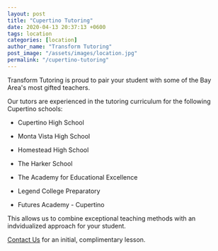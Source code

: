 ```yaml
---
layout: post
title: "Cupertino Tutoring"
date: 2020-04-13 20:37:13 +0600
tags: location
categories: [location]
author_name: "Transform Tutoring"
post_image: "/assets/images/location.jpg"
permalink: "/cupertino-tutoring"
---
```



Transform Tutoring is proud to pair your student with some of the Bay Area's most gifted teachers. 

Our tutors are experienced in the tutoring curriculum for the following Cupertino schools:

* Cupertino High School

* Monta Vista High School

* Homestead High School

* The Harker School

* The Academy for Educational Excellence

* Legend College Preparatory

* Futures Academy - Cupertino

This allows us to combine exceptional teaching methods with an indvidualized approach for your student.

[Contact Us](/pages/contact) for an initial, complimentary lesson. 

